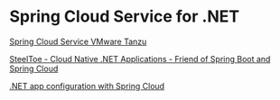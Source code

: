 # Spring Cloud Service for .NET

[Spring Cloud Service VMware Tanzu](https://docs.pivotal.io/spring-cloud-services/3-1/common)

[SteelToe - Cloud Native .NET Applications - Friend of Spring Boot and Spring Cloud ](https://github.com/SteeltoeOSS)

[.NET app configuration with Spring Cloud](https://steeltoe.io/app-configuration/get-started/springconfig)
